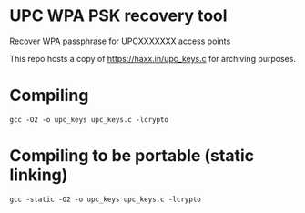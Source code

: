 # UPC WPA PSK recovery tool

Recover WPA passphrase for UPCXXXXXXX access points

This repo hosts a copy of https://haxx.in/upc_keys.c for archiving purposes.

# Compiling

    gcc -O2 -o upc_keys upc_keys.c -lcrypto

# Compiling to be portable (static linking)
    gcc -static -O2 -o upc_keys upc_keys.c -lcrypto
